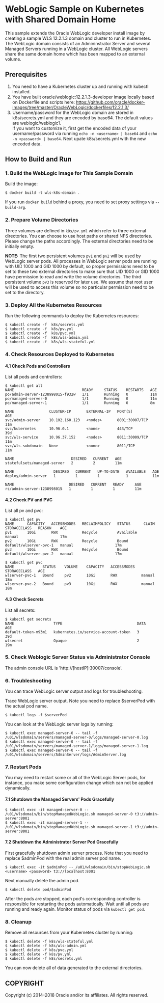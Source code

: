 WebLogic Sample on Kubernetes with Shared Domain Home
=========================================
This sample extends the Oracle WebLogic developer install image by creating a sample WLS 12.2.1.3 domain and cluster to run in Kubernetes. The WebLogic domain consists of an Admininstrator Server and several Managed Servers running in a WebLogic cluster. All WebLogic servers share the same domain home which has been mapped to an external volume.

## Prerequisites
1. You need to have a Kubernetes cluster up and running with kubectl installed.
2. You have built oracle/weblogic:12.2.1.3-developer image locally based on Dockerfile and scripts here: https://github.com/oracle/docker-images/tree/master/OracleWebLogic/dockerfiles/12.2.1.3/
3. Username/password for the WebLogic domain are stored in k8s/secrets.yml and they are encoded by base64. The default values are weblogic/weblogic1.  
If you want to customize it, first get the encoded data of your username/password via running `echo -n <username> | base64` and `echo -n <password> | base64`. Next upate k8s/secrets.yml with the new encoded data.

## How to Build and Run

### 1. Build the WebLogic Image for This Sample Domain
Build the image:
```
$ docker build -t wls-k8s-domain .
```
If you run `docker build` behind a proxy, you need to set proxy settings via `--build-arg`.

### 2. Prepare Volume Directories
Three volumes are defined in `k8s/pv.yml` which refer to three external directories. You can choose to use host paths or shared NFS directories. Please change the paths accordingly. The external directories need to be initially empty.

**NOTE:** The first two persistent volumes `pv1` and `pv2` will be used by WebLogic server pods. All processes in WebLogic server pods are running with UID 1000 and GID 1000 by default, so proper permissions need to be set to these two external directories to make sure that UID 1000 or GID 1000 have permission to read and write the volume directories. The third persistent volume `pv3` is reserved for later use. We assume that root user will be used to access this volume so no particular permission need to be set to the directory.  

### 3. Deploy All the Kubernetes Resources

Run the following commands to deploy the Kubernetes resources:
```
$ kubectl create -f  k8s/secrets.yml
$ kubectl create -f  k8s/pv.yml
$ kubectl create -f  k8s/pvc.yml
$ kubectl create -f  k8s/wls-admin.yml
$ kubectl create -f  k8s/wls-stateful.yml
```

### 4. Check Resources Deployed to Kubernetes
#### 4.1 Check Pods and Controllers
List all pods and controllers:
```
$ kubectl get all
NAME                               READY     STATUS    RESTARTS   AGE
po/admin-server-1238998015-f932w   1/1       Running   0          11m
po/managed-server-0                1/1       Running   0          11m
po/managed-server-1                1/1       Running   0          8m

NAME                CLUSTER-IP       EXTERNAL-IP   PORT(S)          AGE
svc/admin-server    10.102.160.123   <nodes>       8001:30007/TCP   11m
svc/kubernetes      10.96.0.1        <none>        443/TCP          39d
svc/wls-service     10.96.37.152     <nodes>       8011:30009/TCP   11m
svc/wls-subdomain   None             <none>        8011/TCP         11m

NAME                          DESIRED   CURRENT   AGE
statefulsets/managed-server   2         2         11m

NAME                  DESIRED   CURRENT   UP-TO-DATE   AVAILABLE   AGE
deploy/admin-server   1         1         1            1           11m

NAME                         DESIRED   CURRENT   READY     AGE
rs/admin-server-1238998015   1         1         1         11m

```

#### 4.2 Check PV and PVC
List all pv and pvc:
```
$ kubectl get pv
NAME      CAPACITY   ACCESSMODES   RECLAIMPOLICY   STATUS      CLAIM                    STORAGECLASS   REASON    AGE
pv1       10Gi       RWX           Recycle         Available                            manual                   17m
pv2       10Gi       RWX           Recycle         Bound       default/wlserver-pvc-1   manual                   17m
pv3       10Gi       RWX           Recycle         Bound       default/wlserver-pvc-2   manual                   17m

$ kubectl get pvc
NAME             STATUS    VOLUME    CAPACITY   ACCESSMODES   STORAGECLASS   AGE
wlserver-pvc-1   Bound     pv2       10Gi       RWX           manual         18m
wlserver-pvc-2   Bound     pv3       10Gi       RWX           manual         18m
```

#### 4.3 Check Secrets
List all secrets:
```
$ kubectl get secrets
NAME                  TYPE                                  DATA      AGE
default-token-m93m1   kubernetes.io/service-account-token   3         39d
wlsecret              Opaque                                2         19m
```

### 5. Check Weblogic Server Status via Administrator Console
The admin console URL is 'http://[hostIP]:30007/console'.

### 6. Troubleshooting
You can trace WebLogic server output and logs for troubleshooting.

Trace WebLogic server output. Note you need to replace $serverPod with the actual pod name.
```
$ kubectl logs -f $serverPod
```
You can look at the WebLogic server logs by running:
```
$ kubectl exec managed-server-0 -- tail -f /u01/wlsdomain/servers/managed-server-0/logs/managed-server-0.log
$ kubectl exec managed-server-0 -- tail -f /u01/wlsdomain/servers/managed-server-1/logs/managed-server-1.log
$ kubectl exec managed-server-0 -- tail -f /u01/wlsdomain/servers/AdminServer/logs/AdminServer.log
```

### 7. Restart Pods
You may need to restart some or all of the WebLogic Server pods, for instance, you make some configuration change which can not be applied dynamically.

#### 7.1 Shutdown the Managed Servers' Pods Gracefully
```
$ kubectl exec -it managed-server-0 -- /u01/wlsdomain/bin/stopManagedWebLogic.sh managed-server-0 t3://admin-server:8001
$ kubectl exec -it managed-server-1 -- /u01/wlsdomain/bin/stopManagedWebLogic.sh managed-server-1 t3://admin-server:8001
```
#### 7.2 Shutdown the Administrator Server Pod Gracefully
First gracefully shutdown admin server process. Note that you need to replace $adminPod with the real admin server pod name.
```
$ kubectl exec -it $adminPod -- /u01/wlsdomain/bin/stopWebLogic.sh <username> <password> t3://localhost:8001
```
Next manually delete the admin pod.
```
$ kubectl delete pod/$adminPod
```
After the pods are stopped, each pod's corresponding controller is responsible for restarting the pods automatically.
Wait until all pods are running and ready again. Monitor status of pods via `kubectl get pod`.

### 8. Cleanup
Remove all resources from your Kubernetes cluster by running:
```
$ kubectl delete -f k8s/wls-stateful.yml
$ kubectl delete -f k8s/wls-admin.yml
$ kubectl delete -f k8s/pvc.yml
$ kubectl delete -f k8s/pv.yml
$ kubectl delete -f k8s/secrets.yml
```
You can now delete all of data generated to the external directories.
## COPYRIGHT
Copyright (c) 2014-2018 Oracle and/or its affiliates. All rights reserved.
